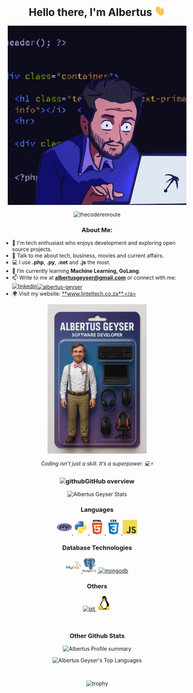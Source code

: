 <h1 align="center">Hello there, I'm Albertus <img src="https://github.com/albertusgeyser/albertusgeyser/blob/main/Hi.gif" width="29px" height="29px"> </h1>
<p align="center"><img src ="https://github.com/albertusgeyser/albertusgeyser/blob/main/programmer.gif" height="480px"></p>
<p align="center"> <img src="https://komarev.com/ghpvc/?username=albertusgeyser&style=flat" alt="thecoderenroute" /> 
</p>

<h3 align="center"> About Me: </h3>

- 🏦 I'm tech enthusiast who enjoys development and exploring open source projects.
- 💬 Talk to me about tech, business, movies and current affairs.
- 💻 I use **.php**, **.py**, **.net** and **.js** the most.
- 🌱 I’m currently learning **Machine Learning, GoLang**.
- 📫 Write to me at **albertusgeyser@gmail.com** or connect with me: <a href="www.linkedin.com/in/albertus-geyser-650b8447" target="blank"><img src="https://img.icons8.com/badges/48/linkedin.png" alt="linkedin" width="30" height="30"/><img align="center" src="https://user-images.githubusercontent.com/74038190/235294012-0a55e343-37ad-4b0f-924f-c8431d9d2483.gif" alt="albertus-geyser" height="30" width="40" /></a>
- 🌍 Visit my website: <a href="www.linteltech.co.za" target="blank">**www.linteltech.co.za**.</a>

<p align="center">
  <img src="https://github.com/albertusgeyser/albertusgeyser/blob/main/albertus_geyser_action_figure-min.png?raw=true" alt="Albertus Geyser Action Figure" height="400px" />
</p>
<p align="center"><i>Coding isn’t just a skill. It’s a superpower. 💻⚡</i></p>

<h3 align="center"> <img width="48" height="48" src="https://img.icons8.com/fluency/48/github.png" alt="github"/>GitHub overview </h3>

<p align="center">
<img src = "https://github-readme-stats.vercel.app/api?username=albertusgeyser&theme=chartreuse-dark&show_icons=true&hide_border=false&count_private=true" alt = "Albertus Geyser Stats">
</p>

<h3 align="center"> Languages</h3>
<p align="center">
<a href="https://www.php.net" target="_blank" rel="noreferrer"> <img src="https://raw.githubusercontent.com/devicons/devicon/master/icons/php/php-original.svg" alt="php" width="40" height="40"/> </a>
<a href="https://www.python.org" target="_blank" rel="noreferrer"> <img src="https://raw.githubusercontent.com/devicons/devicon/master/icons/python/python-original.svg" alt="python" width="40" height="40"/> </a><a href="https://www.w3.org/html/" target="_blank" rel="noreferrer"> <img src="https://raw.githubusercontent.com/devicons/devicon/master/icons/html5/html5-original-wordmark.svg" alt="html5" width="40" height="40"/> </a> <a href="https://www.w3schools.com/css/" target="_blank" rel="noreferrer"> <img src="https://raw.githubusercontent.com/devicons/devicon/master/icons/css3/css3-original-wordmark.svg" alt="css3" width="40" height="40"/> </a> <a href="https://developer.mozilla.org/en-US/docs/Web/JavaScript" target="_blank" rel="noreferrer"> <img src="https://raw.githubusercontent.com/devicons/devicon/master/icons/javascript/javascript-original.svg" alt="javascript" width="40" height="40"/> </a>
</p>

<h3 align="center"> Database Technologies</h3>
<p align="center"><a href="https://www.mysql.com/" target="_blank" rel="noreferrer"> <img src="https://raw.githubusercontent.com/devicons/devicon/master/icons/mysql/mysql-original-wordmark.svg" alt="mysql" width="40" height="40"/> </a> <a href="https://www.postgresql.org" target="_blank" rel="noreferrer"> <img src="https://raw.githubusercontent.com/devicons/devicon/master/icons/postgresql/postgresql-original-wordmark.svg" alt="postgresql" width="40" height="40"/> </a> <a href="https://www.mongodb.com/" target="_blank" rel="noreferrer"> <img src="https://www.vectorlogo.zone/logos/mongodb/mongodb-ar21.svg" alt="mongodb" width="60" height="40"/> </a> 
</p>

<h3 align="center"> Others </h3>
<p align="center">
<a href="https://git-scm.com/" target="_blank" rel="noreferrer"> <img src="https://www.vectorlogo.zone/logos/git-scm/git-scm-icon.svg" alt="git" width="40" height="40"/> </a>  
<a href="https://www.linux.org/" target="_blank" rel="noreferrer"> <img src="https://raw.githubusercontent.com/devicons/devicon/master/icons/linux/linux-original.svg" alt="linux" width="40" height="40"/> </a> 
</p>

<br>

<h3 align="center">Other Github Stats</h3>

<p align="center">
<img height ="165" title="Profile summary" alt="Albertus Profile summary" src="https://github-profile-summary-cards.vercel.app/api/cards/profile-details?username=albertusgeyser&theme=vue"/>
</p>

<p align="center">
  <img aligh ="center"src="https://github-readme-stats.vercel.app/api/top-langs/?username=albertusgeyser&&hide_title=false&hide_border=true&layout=compact&langs_count=8&exclude_repo=comp426,Insta-diagnosis&text_color=fff7ff&icon_color=ffffff&bg_color=151515" alt="Albertus Geyser's Top Languages" />
</p>
<br>
<p align='center'>
  <img src= "https://github-profile-trophy.vercel.app/?username=albertusgeyser" alt="trophy">
</p>
